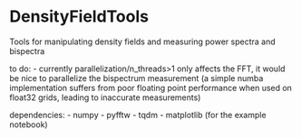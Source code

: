 # DensityFieldTools
Tools for manipulating density fields and measuring power spectra and bispectra

to do:
    - currently parallelization/n_threads>1 only affects the FFT, it would be nice to parallelize the bispectrum measurement
            (a simple numba implementation suffers from poor floating point performance when used on float32 grids, leading to inaccurate measurements)

dependencies:
    - numpy
    - pyfftw
    - tqdm
    - matplotlib (for the example notebook)
    
